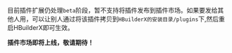 目前插件扩展仍处理`beta`阶段，暂不支持将插件发布到插件市场。如果要发给其他人用，可以让别人通过将该插件拷贝到`HBuilderX的安装目录/plugins`下,然后重启HBuilderX即可生效。

**插件市场即将上线，敬请期待！**